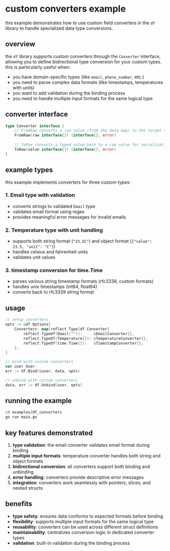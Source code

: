 # custom converters example

this example demonstrates how to use custom field converters in the `df` library to handle specialized data type conversions.

## overview

the `df` library supports custom converters through the `Converter` interface, allowing you to define bidirectional type conversion for your custom types. this is particularly useful when:

- you have domain-specific types (like `email`, `phone_number`, etc.)
- you need to parse complex data formats (like timestamps, temperatures with units)
- you want to add validation during the binding process
- you need to handle multiple input formats for the same logical type

## converter interface

```go
type Converter interface {
    // FromRaw converts a raw value (from the data map) to the target type
    FromRaw(raw interface{}) (interface{}, error)
    
    // ToRaw converts a typed value back to a raw value for serialization
    ToRaw(value interface{}) (interface{}, error)
}
```

## example types

this example implements converters for three custom types:

### 1. Email type with validation
- converts strings to validated `Email` type
- validates email format using regex
- provides meaningful error messages for invalid emails

### 2. Temperature type with unit handling
- supports both string format (`"23.5C"`) and object format (`{"value": 23.5, "unit": "C"}`)
- handles celsius and fahrenheit units
- validates unit values

### 3. timestamp conversion for time.Time
- parses various string timestamp formats (rfc3339, custom formats)
- handles unix timestamps (int64, float64)
- converts back to rfc3339 string format

## usage

```go
// setup converters
opts := &df.Options{
    Converters: map[reflect.Type]df.Converter{
        reflect.TypeOf(Email("")):     &EmailConverter{},
        reflect.TypeOf(Temperature{}): &TemperatureConverter{},
        reflect.TypeOf(time.Time{}):   &TimestampConverter{},
    },
}

// bind with custom converters
var user User
err := df.Bind(&user, data, opts)

// unbind with custom converters
data, err := df.Unbind(user, opts)
```

## running the example

```bash
cd examples/df_converters
go run main.go
```

## key features demonstrated

1. **type validation**: the email converter validates email format during binding
2. **multiple input formats**: temperature converter handles both string and object formats
3. **bidirectional conversion**: all converters support both binding and unbinding
4. **error handling**: converters provide descriptive error messages
5. **integration**: converters work seamlessly with pointers, slices, and nested structs

## benefits

- **type safety**: ensures data conforms to expected formats before binding
- **flexibility**: supports multiple input formats for the same logical type
- **reusability**: converters can be used across different struct definitions
- **maintainability**: centralizes conversion logic in dedicated converter types
- **validation**: built-in validation during the binding process